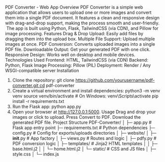 PDF Converter - Web App
Overview
PDF Converter is a simple web application that allows users to upload one or more images and convert them into a single PDF document. It features a clean and responsive design with drag-and-drop support, making the process smooth and user-friendly.  The app is built using Python, Flask, TailwindCSS (via CDN), and Pillow for image processing.
Features
Drag & Drop Upload: Easily add files by dragging them into the upload box.
Multiple File Support: Upload multiple images at once.
PDF Conversion: Converts uploaded images into a single PDF file.
Downloadable Output: Get your generated PDF with one click.
Responsive Design: Works well on desktop and mobile devices.
Technologies Used
Frontend: HTML, TailwindCSS (via CDN)
Backend: Python, Flask
Image Processing: Pillow (PIL)
Deployment: Render / Any WSGI-compatible server
Installation
1. Clone the repository:
git clone https://github.com/yourusername/pdf-converter.git cd pdf-converter
2. Create a virtual environment and install dependencies:
python3 -m venv venv source venv/bin/activate   # On Windows: venv\Scripts\activate pip install -r requirements.txt
3. Run the Flask app:
python app.py
4. Open your browser at http://127.0.0.1:5000.
Usage
Drag and drop your images or click to upload.
Press Convert to PDF.
Download the generated PDF file.
Project Structure
PDF-Converter/ │ ├─ app.py                # Flask app entry point ├─ requirements.txt      # Python dependencies ├─ config.py             # Config for exports/uploads directories │ ├─ website/ │   ├─ __init__.py       # App factory │   ├─ views.py          # Routes and logic │   ├─ pdfy.py           # PDF conversion logic │   ├─ templates/        # Jinja2 HTML templates │   │   ├─ base.html.j2 │   │   └─ home.html.j2 │   └─ static/           # CSS and JS files │       ├─ style.css │       └─ index.js 
